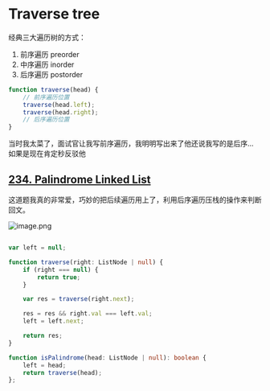 <!--
 * @Author: ZHHHH9980 howzhongzh@gmail.com
 * @Date: 2023-05-05 10:41:54
 * @LastEditors: ZHHHH9980 howzhongzh@gmail.com
 * @LastEditTime: 2023-05-05 10:45:44
 * @FilePath: /Notes_zh/draft/Algorithm/labuladong/traverseTree.md
 * @Description: 
 * 
 * Copyright (c) 2023 by ${git_name_email}, All Rights Reserved. 
-->
# Traverse tree

经典三大遍历树的方式：
1. 前序遍历 preorder
2. 中序遍历 inorder
3. 后序遍历 postorder

```js
function traverse(head) {
    // 前序遍历位置
    traverse(head.left);
    traverse(head.right);
    // 后序遍历位置
}
```

当时我太菜了，面试官让我写前序遍历，我明明写出来了他还说我写的是后序... 如果是现在肯定秒反驳他

## [234. Palindrome Linked List](https://leetcode.com/problems/palindrome-linked-list/description/)

这道题我真的非常爱，巧妙的把后续遍历用上了，利用后序遍历压栈的操作来判断回文。

![image.png](https://s2.loli.net/2023/05/05/JoQg9SX6Op8cyqU.png)

```ts

var left = null;

function traverse(right: ListNode | null) {
    if (right === null) {
        return true;
    }

    var res = traverse(right.next);

    res = res && right.val === left.val;
    left = left.next;

    return res;
}

function isPalindrome(head: ListNode | null): boolean {
    left = head;
    return traverse(head);
};
```